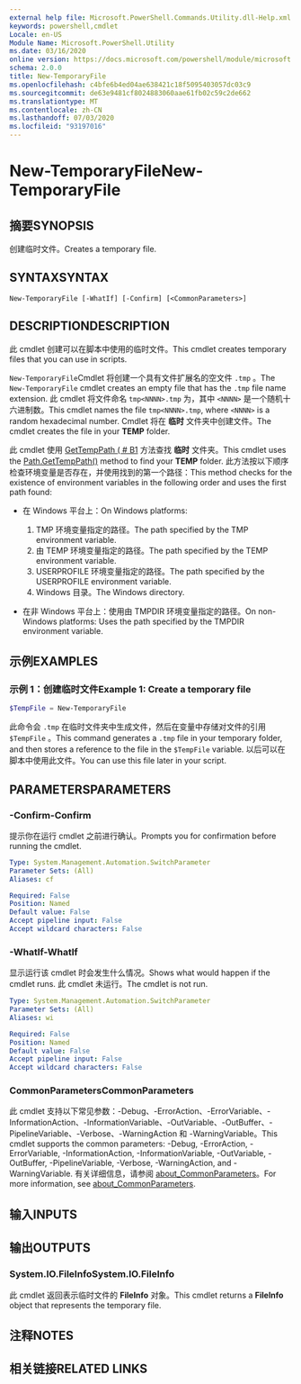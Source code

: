 ```yaml
---
external help file: Microsoft.PowerShell.Commands.Utility.dll-Help.xml
keywords: powershell,cmdlet
Locale: en-US
Module Name: Microsoft.PowerShell.Utility
ms.date: 03/16/2020
online version: https://docs.microsoft.com/powershell/module/microsoft.powershell.utility/new-temporaryfile?view=powershell-7&WT.mc_id=ps-gethelp
schema: 2.0.0
title: New-TemporaryFile
ms.openlocfilehash: c4bfe6b4ed04ae638421c18f5095403057dc03c9
ms.sourcegitcommit: de63e9481cf8024883060aae61fb02c59c2de662
ms.translationtype: MT
ms.contentlocale: zh-CN
ms.lasthandoff: 07/03/2020
ms.locfileid: "93197016"
---
```

# <span data-ttu-id="91898-103">New-TemporaryFile</span><span class="sxs-lookup"><span data-stu-id="91898-103">New-TemporaryFile</span></span>

## <span data-ttu-id="91898-104">摘要</span><span class="sxs-lookup"><span data-stu-id="91898-104">SYNOPSIS</span></span>
<span data-ttu-id="91898-105">创建临时文件。</span><span class="sxs-lookup"><span data-stu-id="91898-105">Creates a temporary file.</span></span>

## <span data-ttu-id="91898-106">SYNTAX</span><span class="sxs-lookup"><span data-stu-id="91898-106">SYNTAX</span></span>

```
New-TemporaryFile [-WhatIf] [-Confirm] [<CommonParameters>]
```

## <span data-ttu-id="91898-107">DESCRIPTION</span><span class="sxs-lookup"><span data-stu-id="91898-107">DESCRIPTION</span></span>

<span data-ttu-id="91898-108">此 cmdlet 创建可以在脚本中使用的临时文件。</span><span class="sxs-lookup"><span data-stu-id="91898-108">This cmdlet creates temporary files that you can use in scripts.</span></span>

<span data-ttu-id="91898-109">`New-TemporaryFile`Cmdlet 将创建一个具有文件扩展名的空文件 `.tmp` 。</span><span class="sxs-lookup"><span data-stu-id="91898-109">The `New-TemporaryFile` cmdlet creates an empty file that has the `.tmp` file name extension.</span></span>
<span data-ttu-id="91898-110">此 cmdlet 将文件命名 `tmp<NNNN>.tmp` 为，其中 `<NNNN>` 是一个随机十六进制数。</span><span class="sxs-lookup"><span data-stu-id="91898-110">This cmdlet names the file `tmp<NNNN>.tmp`, where `<NNNN>` is a random hexadecimal number.</span></span>
<span data-ttu-id="91898-111">Cmdlet 将在 **临时** 文件夹中创建文件。</span><span class="sxs-lookup"><span data-stu-id="91898-111">The cmdlet creates the file in your **TEMP** folder.</span></span>

<span data-ttu-id="91898-112">此 cmdlet 使用 [GetTempPath ( # B1](/dotnet/api/system.io.path.gettemppath) 方法查找 **临时** 文件夹。</span><span class="sxs-lookup"><span data-stu-id="91898-112">This cmdlet uses the [Path.GetTempPath()](/dotnet/api/system.io.path.gettemppath) method to find your **TEMP** folder.</span></span> <span data-ttu-id="91898-113">此方法按以下顺序检查环境变量是否存在，并使用找到的第一个路径：</span><span class="sxs-lookup"><span data-stu-id="91898-113">This method checks for the existence of environment variables in the following order and uses the first path found:</span></span>

- <span data-ttu-id="91898-114">在 Windows 平台上：</span><span class="sxs-lookup"><span data-stu-id="91898-114">On Windows platforms:</span></span>

  1. <span data-ttu-id="91898-115">TMP 环境变量指定的路径。</span><span class="sxs-lookup"><span data-stu-id="91898-115">The path specified by the TMP environment variable.</span></span>
  1. <span data-ttu-id="91898-116">由 TEMP 环境变量指定的路径。</span><span class="sxs-lookup"><span data-stu-id="91898-116">The path specified by the TEMP environment variable.</span></span>
  1. <span data-ttu-id="91898-117">USERPROFILE 环境变量指定的路径。</span><span class="sxs-lookup"><span data-stu-id="91898-117">The path specified by the USERPROFILE environment variable.</span></span>
  1. <span data-ttu-id="91898-118">Windows 目录。</span><span class="sxs-lookup"><span data-stu-id="91898-118">The Windows directory.</span></span>

- <span data-ttu-id="91898-119">在非 Windows 平台上：使用由 TMPDIR 环境变量指定的路径。</span><span class="sxs-lookup"><span data-stu-id="91898-119">On non-Windows platforms: Uses the path specified by the TMPDIR environment variable.</span></span>

## <span data-ttu-id="91898-120">示例</span><span class="sxs-lookup"><span data-stu-id="91898-120">EXAMPLES</span></span>

### <span data-ttu-id="91898-121">示例 1：创建临时文件</span><span class="sxs-lookup"><span data-stu-id="91898-121">Example 1: Create a temporary file</span></span>

```powershell
$TempFile = New-TemporaryFile
```

<span data-ttu-id="91898-122">此命令会 `.tmp` 在临时文件夹中生成文件，然后在变量中存储对文件的引用 `$TempFile` 。</span><span class="sxs-lookup"><span data-stu-id="91898-122">This command generates a `.tmp` file in your temporary folder, and then stores a reference to the file in the `$TempFile` variable.</span></span> <span data-ttu-id="91898-123">以后可以在脚本中使用此文件。</span><span class="sxs-lookup"><span data-stu-id="91898-123">You can use this file later in your script.</span></span>

## <span data-ttu-id="91898-124">PARAMETERS</span><span class="sxs-lookup"><span data-stu-id="91898-124">PARAMETERS</span></span>

### <span data-ttu-id="91898-125">-Confirm</span><span class="sxs-lookup"><span data-stu-id="91898-125">-Confirm</span></span>

<span data-ttu-id="91898-126">提示你在运行 cmdlet 之前进行确认。</span><span class="sxs-lookup"><span data-stu-id="91898-126">Prompts you for confirmation before running the cmdlet.</span></span>

```yaml
Type: System.Management.Automation.SwitchParameter
Parameter Sets: (All)
Aliases: cf

Required: False
Position: Named
Default value: False
Accept pipeline input: False
Accept wildcard characters: False
```

### <span data-ttu-id="91898-127">-WhatIf</span><span class="sxs-lookup"><span data-stu-id="91898-127">-WhatIf</span></span>

<span data-ttu-id="91898-128">显示运行该 cmdlet 时会发生什么情况。</span><span class="sxs-lookup"><span data-stu-id="91898-128">Shows what would happen if the cmdlet runs.</span></span>
<span data-ttu-id="91898-129">此 cmdlet 未运行。</span><span class="sxs-lookup"><span data-stu-id="91898-129">The cmdlet is not run.</span></span>

```yaml
Type: System.Management.Automation.SwitchParameter
Parameter Sets: (All)
Aliases: wi

Required: False
Position: Named
Default value: False
Accept pipeline input: False
Accept wildcard characters: False
```

### <span data-ttu-id="91898-130">CommonParameters</span><span class="sxs-lookup"><span data-stu-id="91898-130">CommonParameters</span></span>

<span data-ttu-id="91898-131">此 cmdlet 支持以下常见参数：-Debug、-ErrorAction、-ErrorVariable、-InformationAction、-InformationVariable、-OutVariable、-OutBuffer、-PipelineVariable、-Verbose、-WarningAction 和 -WarningVariable。</span><span class="sxs-lookup"><span data-stu-id="91898-131">This cmdlet supports the common parameters: -Debug, -ErrorAction, -ErrorVariable, -InformationAction, -InformationVariable, -OutVariable, -OutBuffer, -PipelineVariable, -Verbose, -WarningAction, and -WarningVariable.</span></span> <span data-ttu-id="91898-132">有关详细信息，请参阅 [about_CommonParameters](../Microsoft.PowerShell.Core/About/about_CommonParameters.md)。</span><span class="sxs-lookup"><span data-stu-id="91898-132">For more information, see [about_CommonParameters](../Microsoft.PowerShell.Core/About/about_CommonParameters.md).</span></span>

## <span data-ttu-id="91898-133">输入</span><span class="sxs-lookup"><span data-stu-id="91898-133">INPUTS</span></span>

## <span data-ttu-id="91898-134">输出</span><span class="sxs-lookup"><span data-stu-id="91898-134">OUTPUTS</span></span>

### <span data-ttu-id="91898-135">System.IO.FileInfo</span><span class="sxs-lookup"><span data-stu-id="91898-135">System.IO.FileInfo</span></span>

<span data-ttu-id="91898-136">此 cmdlet 返回表示临时文件的 **FileInfo** 对象。</span><span class="sxs-lookup"><span data-stu-id="91898-136">This cmdlet returns a **FileInfo** object that represents the temporary file.</span></span>

## <span data-ttu-id="91898-137">注释</span><span class="sxs-lookup"><span data-stu-id="91898-137">NOTES</span></span>

## <span data-ttu-id="91898-138">相关链接</span><span class="sxs-lookup"><span data-stu-id="91898-138">RELATED LINKS</span></span>
